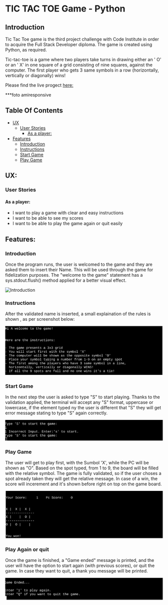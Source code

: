 # TIC TAC TOE Game - Python

## Introduction

Tic Tac Toe game is the third project challenge with Code Institute in order to acquire the Full Stack Developer diploma. The game is created using Python, as required.

Tic-tac-toe is a game where two players take turns in drawing either an ' O' or an ' X' in one square of a grid consisting of nine squares, against the computer.
The first player who gets 3 same symbols in a row (horizontally, vertically or diagonally) wins!

Please find the live progect [here:](https://p3-tic-tac-toe.herokuapp.com/) 

***foto  amiresponsive

## Table Of Contents
+ [UX](#ux "UX")
  + [User Stories](#userstories "User Stories")
    + [As a player:](#first-time-user "As a player:")
+ [Features](#features "Features")  
  + [Introduction](#Introduction "Introduction")
  + [Instructions](#Instructions "Instructions") 
  + [Start Game](#Start-Game "Start Game")
  + [Play Game](#Start-Game "Play Game")    







## UX:
### User Stories
#### As a player:

- I want to play a game with clear and easy instructions
- I want to be able to see my scores
- I want to be able to play the game again or quit easily    

## Features:

### Introduction

Once the program runs, the user is welcomed to the game and they are asked them to insert their Name. This will be used through the game for fidelization purposes.
The "welcome to the game" statement has a sys.stdout.flush() method applied for a better visual effect.

![Introduction](images/introduction.screenshot.png) 

### Instructions
After the validated name is inserted, a small explaination of the rules is shown , as per screenshot below:

![Instructions](images/instructions.png) 

### Start Game
In the next step the user is asked to type "S" to start playing. Thanks to the validation applied, the terminal will accept any "S" format, uppercase or lowercase, if the element typed ny the user is different that "S" they will get error message stating to type "S" again correctly.

![Start Game](images/start-game.png) 

### Play Game
The user will get to play first, with the Sumbol 'X', while the PC will be shown as "O". Based on the spot typed, from 1 to 9, the board will be filled with the relative symbol.
The game is fully validated, so if the user choses a spot already taken they will get the relative message. In case of a win, the score will incerement and it's shown before right on top on the game board.

![Play Game](images/play-game.png)

### Play Again or quit
Once the game is finished, a "Game ended" message is printed, and the user will have the option to start again (with previous scores), or quit the game. In case they want to quit, a thank you message will be printed.


![Play Game](images/replay-quit.png)

